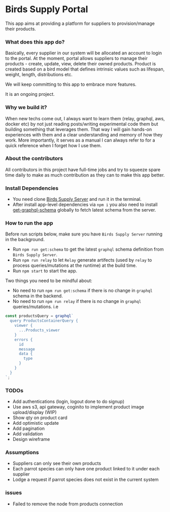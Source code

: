 # Birds Supply Portal

This app aims at providing a platform for suppliers to provision/manage their products.

### What does this app do?
Basically, every supplier in our system will be allocated an account to login to the portal. At the moment, portal allows suppliers to manage their products - create, update, view, delete their owned products. Product is created based on a bird model that defines intrinsic values such as lifespan, weight, length, distributions etc.

We will keep committing to this app to embrace more features.

It is an ongoing project.

### Why we build it?
When new techs come out, I always want to learn them (relay, graphql, aws, docker etc) by not just reading posts/writing experimental code them but building something that leverages them. That way I will gain hands-on experiences with them and a clear understanding and memory of how they work. More importantly, it serves as a manual I can always refer to for a quick reference when I forget how I use them.

### About the contributors
All contributors in this project have full-time jobs and try to squeeze spare time daily to make as much contribution as they can to make this app better.

### Install Dependencies
* You need clone [Birds Supply Server](https://github.com/DavidHe1127/birds-supply-server) and run it in the terminal.
* After install app-level dependencies via `npm i` you also need to install [get-graphql-schema](https://github.com/graphcool/get-graphql-schema) globally to fetch latest schema from the server.

### How to run the app
Before run scripts below, make sure you have `Birds Supply Server` running in the background.
* Run `npm run get:schema` to get the latest `graphql` schema definition from `Birds Supply Server`.
* Run `npm run relay` to let `Relay` generate artifects (used by `relay` to process queries/mutations at the runtime) at the build time.
* Run `npm start` to start the app.

Two things you need to be mindful about:
* No need to run `npm run get:schema` if there is no change in `graphql` schema in the backend.
* No need to run `npm run relay` if there is no change in `graphql` queries/mutations. i.e

```js
const productsQuery = graphql`
  query ProductsContainerQuery {
    viewer {
      ...Products_viewer
    }
    errors {
      id
      message
      data {
        type
      }
    }
  }
`;
```

### TODOs
* Add authentications (login, logout done to do signup)
* Use aws s3, api gateway, coginito to implement product image upload/display (WIP)
* Show qty on product card
* Add optimistic update
* Add pagination
* Add validation
* Design wireframe

### Assumptions
* Suppliers can only see their own products
* Each parrot species can only have one product linked to it under each supplier
* Lodge a request if parrot species does not exist in the current system

### issues
* Failed to remove the node from products connection
